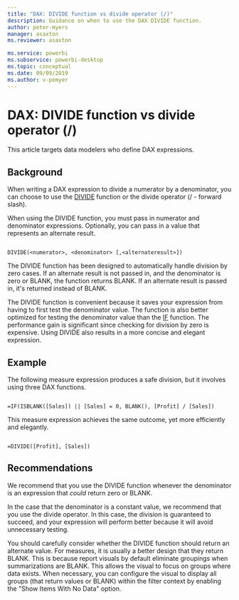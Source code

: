 ```yaml
---
title: "DAX: DIVIDE function vs divide operator (/)"
description: Guidance on when to use the DAX DIVIDE function.
author: peter-myers
manager: asaxton
ms.reviewer: asaxton

ms.service: powerbi
ms.subservice: powerbi-desktop
ms.topic: conceptual
ms.date: 09/09/2019
ms.author: v-pemyer
---
```


# DAX: DIVIDE function vs divide operator (/)

This article targets data modelers who define DAX expressions.

## Background

When writing a DAX expression to divide a numerator by a denominator, you can choose to use the [DIVIDE](/dax/divide-function-dax) function or the divide operator (/ - forward slash).

When using the DIVIDE function, you must pass in numerator and denominator expressions. Optionally, you can pass in a value that represents an alternate result.

```dax

DIVIDE(<numerator>, <denominator> [,<alternateresult>])

```

The DIVIDE function has been designed to automatically handle division by zero cases. If an alternate result is not passed in, and the denominator is zero or BLANK, the function returns BLANK. If an alternate result is passed in, it's returned instead of BLANK.

The DIVIDE function is convenient because it saves your expression from having to first test the denominator value. The function is also better optimized for testing the denominator value than the [IF](/dax/if-function-dax) function. The performance gain is significant since checking for division by zero is expensive. Using DIVIDE also results in a more concise and elegant expression.

## Example

The following measure expression produces a safe division, but it involves using three DAX functions.

```dax

=IF(ISBLANK([Sales]) || [Sales] = 0, BLANK(), [Profit] / [Sales])

```

This measure expression achieves the same outcome, yet more efficiently and elegantly.

```dax

=DIVIDE([Profit], [Sales])

```

## Recommendations

We recommend that you use the DIVIDE function whenever the denominator is an expression that _could_ return zero or BLANK.

In the case that the denominator is a constant value, we recommend that you use the divide operator. In this case, the division is guaranteed to succeed, and your expression will perform better because it will avoid unnecessary testing.

You should carefully consider whether the DIVIDE function should return an alternate value. For measures, it is usually a better design that they return BLANK. This is because report visuals by default eliminate groupings when summarizations are BLANK. This allows the visual to focus on groups where data exists. When necessary, you can configure the visual to display all groups (that return values or BLANK) within the filter context by enabling the "Show Items With No Data" option.
